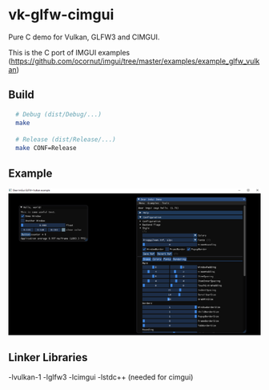 # vk-glfw-cimgui

Pure C demo for Vulkan, GLFW3 and CIMGUI.

This is the C port of IMGUI examples (https://github.com/ocornut/imgui/tree/master/examples/example_glfw_vulkan)

## Build

```sh
  # Debug (dist/Debug/...)
  make
  
  # Release (dist/Release/...)
  make CONF=Release
```

## Example

![Vulkan,GLFW3,CIMGUI Demo Picture](vk-cimgui.png)

## Linker Libraries

-lvulkan-1 -lglfw3 -lcimgui -lstdc++ (needed for cimgui)
